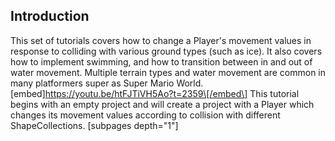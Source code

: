 ## Introduction

This set of tutorials covers how to change a Player's movement values in response to colliding with various ground types (such as ice). It also covers how to implement swimming, and how to transition between in and out of water movement. Multiple terrain types and water movement are common in many platformers super as Super Mario World. \[embed\]https://youtu.be/htFJTiVH5Ao?t=2359\[/embed\] This tutorial begins with an empty project and will create a project with a Player which changes its movement values according to collision with different ShapeCollections. \[subpages depth="1"\]
